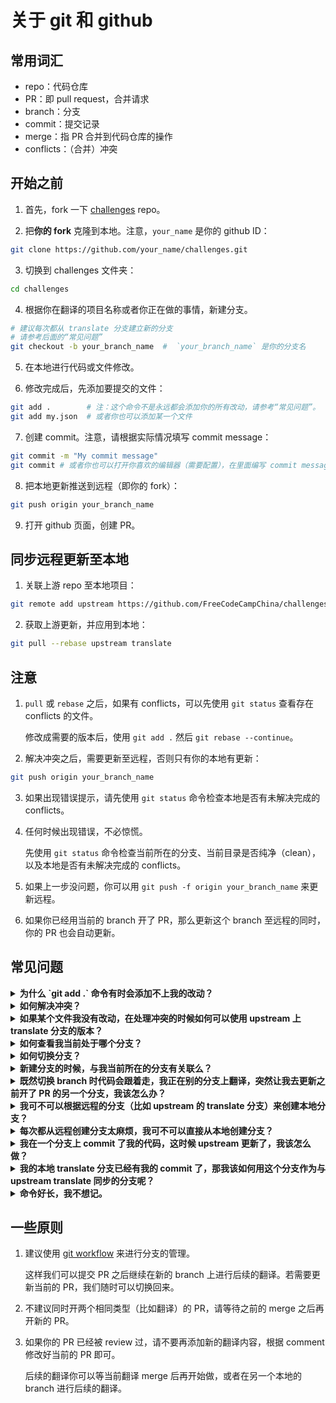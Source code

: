 # 关于 git 和 github
## 常用词汇
- repo：代码仓库
- PR：即 pull request，合并请求
- branch：分支
- commit：提交记录
- merge：指 PR 合并到代码仓库的操作
- conflicts：（合并）冲突

## 开始之前
1. 首先，fork 一下 [challenges](https://github.com/FreeCodeCampChina/challenges.git) repo。

2. 把**你的 fork** 克隆到本地。注意，`your_name` 是你的 github ID：
```bash
git clone https://github.com/your_name/challenges.git
```
3. 切换到 challenges 文件夹：
```bash
cd challenges
```
4. 根据你在翻译的项目名称或者你正在做的事情，新建分支。
```bash
# 建议每次都从 translate 分支建立新的分支
# 请参考后面的“常见问题”
git checkout -b your_branch_name  #  `your_branch_name` 是你的分支名
```
5. 在本地进行代码或文件修改。

6. 修改完成后，先添加要提交的文件：
```bash
git add .        # 注：这个命令不是永远都会添加你的所有改动，请参考“常见问题”。
git add my.json  # 或者你也可以添加某一个文件
```
7. 创建 commit。注意，请根据实际情况填写 commit message：
```bash
git commit -m "My commit message"
git commit # 或者你也可以打开你喜欢的编辑器（需要配置），在里面编写 commit message。
```
8. 把本地更新推送到远程（即你的 fork）：
```bash
git push origin your_branch_name
```
9. 打开 github 页面，创建 PR。

## 同步远程更新至本地
1. 关联上游 repo 至本地项目：
```bash
git remote add upstream https://github.com/FreeCodeCampChina/challenges.git
```
2. 获取上游更新，并应用到本地：
```bash
git pull --rebase upstream translate
```

## 注意
1. `pull` 或 `rebase` 之后，如果有 conflicts，可以先使用 `git status` 查看存在 conflicts 的文件。

   修改成需要的版本后，使用 `git add .` 然后 `git rebase --continue`。
   
2. 解决冲突之后，需要更新至远程，否则只有你的本地有更新：
```bash
git push origin your_branch_name
```
3. 如果出现错误提示，请先使用 `git status` 命令检查本地是否有未解决完成的 conflicts。

3. 任何时候出现错误，不必惊慌。

   先使用 `git status` 命令检查当前所在的分支、当前目录是否纯净（clean），以及本地是否有未解决完成的 conflicts。

4. 如果上一步没问题，你可以用 `git push -f origin your_branch_name` 来更新远程。

5. 如果你已经用当前的 branch 开了 PR，那么更新这个 branch 至远程的同时，你的 PR 也会自动更新。

## 常见问题
<details><summary><b>为什么 `git add .` 命令有时会添加不上我的改动？</b></summary>

注意，`git add .` 中的 `.` 表示“当前路径”。

因此，如果你通过 `cd` 命令切换到子目录，并在里面执行 `git add .`，那么外面的改动则不会添加。

然而，如果你在父级目录执行 `git add .`，子级目录里的文件改动是会添加的。

真正的“添加所有文件”的命令是 `git add --all`，可以简写为 `git add -A`。

对于这个翻译项目，我们很少会需要 `cd` 进子目录。因此，一般情况下使用 `git add .` 就足够了。

</details>

<details><summary><b>如何解决冲突？</b></summary>

对于任何多人协作项目，有 merge conflicts 是十分正常的。

如果你在命令行中看到了 `CONFLICTS` 这样的输出，那就表示有冲突。

这时，你需要先使用 `git status` 命令来查看冲突发生的文件。

一般来说，有冲突的文件会显示成这样：

```text
some code ....（这里的代码是没有冲突的）
<<<<<<< HEAD
code version 1
code version 1
=======
code version 2
code version 2
>>>>>>> your_branch_name
yet some other code ....（这里的代码也是没有冲突的）
```

注意，里面的 `HEAD` 和 `your_branch_name` 位置可能互换，也可能会是其他内容，比如一个 commit hash。

其中，`<<<<<<<` 与 `=======` 之间为代码的一个版本，`=======` 与 `>>>>>>>` 之间为代码的另一个版本。

你需要来决定使用哪个版本的代码，修改的时候，把 `<<<<<<<`、`=======` 和 `>>>>>>>` 这三行都删掉。

以及，删掉你不需要的那个版本，保留你需要的版本。

处理完所有的冲突文件后，（由于我们执行的是 `git pull --rebase`），那么我们需要 `git add .`，然后 `git rebase --continue`

</details>

<details><summary><b>如果某个文件我没有改动，在处理冲突的时候如何可以使用 upstream 上 translate 分支的版本？</b></summary>

有时，可能会存在你没修改某个文件的内容，然而它却出现在了 conflicts 里（特别是如果你之前使用过 `pull`，而不是 `pull --rebase`）。

这时，我们不需要手动处理 conflcts：

```bash
git fetch upstream
git checkout upstream/translate -- the/path/to/that_file
```

这样，你本地的这个文件就变成和远程一样了。

处理之后，记得 `git add .`。

</details>

<details><summary><b>如何查看我当前处于哪个分支？</b></summary>

`git branch` 可以列出本地所有的分支名，前面打星号（*）的就是你当前所在的分支。

</details>

<details><summary><b>如何切换分支？</b></summary>

`git checkout some_branch_name` 就可以切换到对应的分支。

以及，`git checkout -` 可以切换到上一个切换过的分支。

在两个分支之间来回切换的时候，这个命令会很有用。

</details>

<details><summary><b>新建分支的时候，与我当前所在的分支有关联么？</b></summary>

有，新建分支的时候，当前所在分支的所有 `commit` 也会添加到新的分支里面。

以及，如果你本地有未 `commit` 的改动（哪怕已经 `add` 过），同样会在新建分支的时候带过去。

</details>

<details><summary><b>既然切换 branch 时代码会跟着走，我正在别的分支上翻译，突然让我去更新之前开了 PR 的另一个分支，我该怎么办？</b></summary>

你有两个选择，`commit` 或者 `stash`：

1. `commit` 很简单，在当前分支上 `git add .` 然后 `git commit -m "xx"`，这时候你就可以使用 `checkout` 命令切换到其他分支了。

2. 在当前分支上 `git stash`，然后切换到其他分支。完成那边的更新后，切换回来，然后 `git stash pop`，你之前的代码改动就都回来了。

需要注意的是，使用 `git stash pop` 会有丢代码的潜在风险，推荐使用 `git stash apply stash@{x}`，其中 `x` 为一个数字。

如果你不确定你的做法是否正确，或者不了解这个命令，请在使用之前查清资料，或者在群里提问。

**切换分支前，为防止把本地弄乱，前先使用 `git status` 来检查本地是否 “clean”**

</details>

<details><summary><b>我可不可以根据远程的分支（比如 upstream 的 translate 分支）来创建本地分支？</b></summary>

可以：
```bash
git fetch upstream
git checkout -b my_branch_name upstream/translate
```

</details>

<details><summary><b>每次都从远程创建分支太麻烦，我可不可以直接从本地创建分支？</b></summary>

可以。建议使用本地的 translate 分支保持与 upstream 中的 translate 分支保持更新。这样做的好处是：

1. 每次新建分支的时候，切换到本地的 translate 分支，然后 `git checkout -b my_new_branch` 就好了。

2. 如果 upstream 的 translate branch 有更新，你只需要在切换到 translate 分支之后，`git pull --rebase upstream translate` 即可完成对本地 translate 分支的更新。再创建新的分支，就是基于 upstream 里最新的代码了，这样可以减少 conflicts 出现的可能。

</details>

<details><summary><b>我在一个分支上 commit 了我的代码，这时候 upstream 更新了，我该怎么做？</b></summary>

```bash
git pull --rebase upstream translate
```

</details>

<details><summary><b>我的本地 translate 分支已经有我的 commit 了，那我该如何用这个分支作为与 upstream translate 同步的分支呢？</b></summary>

**如果你目前在 translate 提交的内容不再需要了（比如，已经 merge），那你可以先切换到 translate，然后：**

```bash
git fetch upstream
git reset --hard upstream/translate
```

虽然 `git reset` 命令不危险，但在执行这个操作之前，建议你先在群里问一下。

</details>

<details><summary><b>命令好长，我不想记。</b></summary>

`alias` 了解一下。在命令行里执行：

```bash
git config --global alias.gx 'pull --rebase upstream translate'
```

下次，执行 `git gx`（记忆：git 更新），就会执行你定义好的命令了。

</details>

## 一些原则
1. 建议使用 [git workflow](https://guides.github.com/introduction/flow/) 来进行分支的管理。

   这样我们可以提交 PR 之后继续在新的 branch 上进行后续的翻译。若需要更新当前的 PR，我们随时可以切换回来。
   
2. 不建议同时开两个相同类型（比如翻译）的 PR，请等待之前的 merge 之后再开新的 PR。

3. 如果你的 PR 已经被 review 过，请不要再添加新的翻译内容，根据 comment 修改好当前的 PR 即可。

   后续的翻译你可以等当前翻译 merge 后再开始做，或者在另一个本地的 branch 进行后续的翻译。

